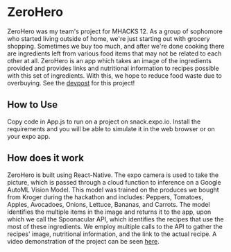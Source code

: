 # ZeroHero

ZeroHero was my team's project for MHACKS 12. As a group of sophomore who started living outside of home, we're just starting out with grocery shopping. Sometimes we buy too much, and after we're done cooking there are ingredients left from various food items that may not be related to each other at all. ZeroHero is an app which takes an image of the ingredients provided and provides links and nutritional information to recipes possible with this set of ingredients. With this, we hope to reduce food waste due to overbuying. See the [devpost](https://devpost.com/software/zerohero-reducing-food-waste-with-object-recognition) for this project!

## How to Use

Copy code in App.js to run on a project on snack.expo.io. Install the requirements and you will be able to simulate it in the web browser or on your expo app.

## How does it work

ZeroHero is built using React-Native. The expo camera is used to take the picture, which is passed through a cloud function to inference on a Google AutoML Vision Model. This model was trained on the produces we bought from Kroger during the hackathon and includes: Peppers, Tomatoes, Apples, Avocadoes, Onions, Lettuce, Bananas, and Carrots. The model identifies the multiple items in the image and returns it to the app, upon which we call the Spoonacular API, which identifies the recipes that use the most of these ingredients. We employ multiple calls to the API to gather the recipes' image, nutritional information, and the link to the actual recipe. A video demonstration of the project can be seen [here](https://youtu.be/r0LnYwJ1I-8).